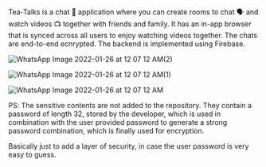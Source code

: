 Tea-Talks is a chat 💬 application where you can create rooms to chat 🗣️ and watch videos 📺 together with friends and family. It has an in-app browser that is synced across all users to enjoy watching videos together. The chats are end-to-end ecnrypted. The backend is implemented using Firebase. 

 ![WhatsApp Image 2022-01-26 at 12 07 12 AM(2)](https://user-images.githubusercontent.com/53148611/151038405-ca3b5104-4cdb-46aa-ab74-3dcbf9f2699c.jpeg)

 ![WhatsApp Image 2022-01-26 at 12 07 12 AM(1)](https://user-images.githubusercontent.com/53148611/151038421-c1e8d31c-7afe-47b0-b6bc-7aa043ff0e9f.jpeg)
 
![WhatsApp Image 2022-01-26 at 12 07 12 AM](https://user-images.githubusercontent.com/53148611/151038433-e7a3d72b-dcbe-484f-b5c2-8edd781db872.jpeg)

PS: The sensitive contents are not added to the repository. They contain a password of length 32, stored by the developer, which is used in combination with the user provided password to generate a strong password combination, which is finally used for encryption.

Basically just to add a layer of security, in case the user password is very easy to guess.
